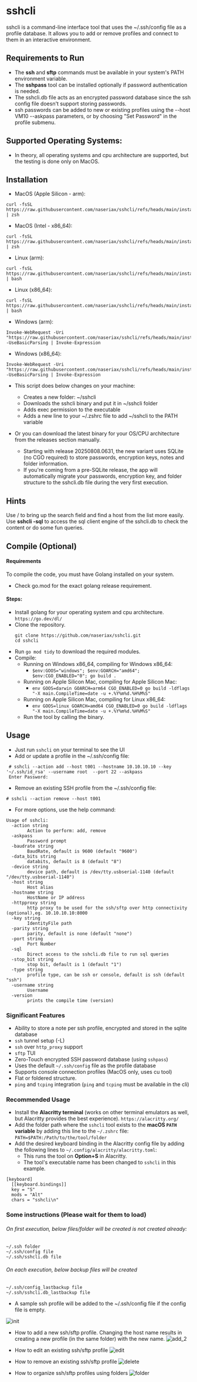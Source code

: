 # sshcli
sshcli is a command-line interface tool that uses the ~/.ssh/config file as a profile database. It allows you to add or remove profiles and connect to them in an interactive environment.

## Requirements to Run
 - The **ssh** and **sftp** commands must be available in your system's PATH environment variable.
 - The **sshpass** tool can be installed optionally if password authentication is needed.
 - The sshcli.db file acts as an encrypted password database since the ssh config file doesn't support storing passwords.
 - ssh passwords can be added to new or existing profiles using the --host VM10 --askpass parameters, or by choosing "Set Password" in the profile submenu.

## Supported Operating Systems:
  - In theory, all operating systems and cpu architecture are supported, but the testing is done only on MacOS.

## Installation
- MacOS (Apple Silicon - arm):
```
curl -fsSL https://raw.githubusercontent.com/naseriax/sshcli/refs/heads/main/installation_scripts/install_sshcli_mac_arm.sh | zsh
```

- MacOS (Intel - x86_64):
```
curl -fsSL https://raw.githubusercontent.com/naseriax/sshcli/refs/heads/main/installation_scripts/install_sshcli_mac_x86_64.sh | zsh
```

- Linux (arm):
```
curl -fsSL https://raw.githubusercontent.com/naseriax/sshcli/refs/heads/main/installation_scripts/install_sshcli_linux_arm.sh | bash
```

- Linux (x86_64):
```
curl -fsSL https://raw.githubusercontent.com/naseriax/sshcli/refs/heads/main/installation_scripts/install_sshcli_linux_x86_64.sh | bash
```

- Windows (arm):
```
Invoke-WebRequest -Uri "https://raw.githubusercontent.com/naseriax/sshcli/refs/heads/main/installation_scripts/install_sshcli_windows_arm.ps1" -UseBasicParsing | Invoke-Expression
```

- Windows (x86_64):
```
Invoke-WebRequest -Uri "https://raw.githubusercontent.com/naseriax/sshcli/refs/heads/main/installation_scripts/install_sshcli_windows_x86_64.ps1" -UseBasicParsing | Invoke-Expression
```


  - This script does below changes on your machine:
    - Creates a new folder: ~/sshcli
    - Downloads the sshcli binary and put it in ~/sshcli folder
    - Adds exec permission to the executable
    - Adds a new line to your ~/.zshrc file to add ~/sshcli to the PATH variable 

- Or you can download the latest binary for your OS/CPU architecture from the releases section manually.
  + Starting with release 20250808.0631, the new variant uses SQLite (no CGO required) to store passwords, encryption keys, notes and folder information.  
  + If you're coming from a pre-SQLite release, the app will automatically migrate your passwords, encryption key, and folder structure to the sshcli.db file during the very first execution.

## Hints
Use / to bring up the search field and find a host from the list more easily.
Use **sshcli -sql** to access the sql client engine of the sshcli.db to check the content or do some fun queries.

## Compile (Optional)
#### Requirements
To compile the code, you must have Golang installed on your system.
  - Check go.mod for the exact golang release requirement.

#### Steps:
- Install golang for your operating system and cpu architecture.
  `https://go.dev/dl/`
- Clone the repository.
  ```
  git clone https://github.com/naseriax/sshcli.git
  cd sshcli
  ```
- Run `go mod tidy` to download the required modules.
- Compile:
  - Running on Windows x86_64, compiling for Windows x86_64:
      + `$env:GOOS="windows"; $env:GOARCH="amd64"; $env:CGO_ENABLED="0"; go build .`
  - Running on Apple Silicon Mac, compiling for Apple Silicon Mac:
      + `env GOOS=darwin GOARCH=arm64 CGO_ENABLED=0 go build -ldflags "-X main.CompileTime=date -u +.%Y%m%d.%H%M%S"`
  - Running on Apple Silicon Mac, compiling for Linux x86_64:
      + `env GOOS=linux GOARCH=amd64 CGO_ENABLED=0 go build -ldflags "-X main.CompileTime=date -u +.%Y%m%d.%H%M%S"`
  - Run the tool by calling the binary.

## Usage

- Just run `sshcli` on your terminal to see the UI
- Add or update a profile in the ~/.ssh/config file:
```
 # sshcli --action add --host t001 --hostname 10.10.10.10 --key '~/.ssh/id_rsa' --username root  --port 22 --askpass
 Enter Password:
```
- Remove an existing SSH profile from the ~/.ssh/config file:
```
# sshcli --action remove --host t001
```
- For more options, use the help command:
```
Usage of sshcli:
  -action string
        Action to perform: add, remove
  -askpass
        Password prompt
  -baudrate string
        BaudRate, default is 9600 (default "9600")
  -data_bits string
        databits, default is 8 (default "8")
  -device string
        device path, default is /dev/tty.usbserial-1140 (default "/dev/tty.usbserial-1140")
  -host string
        Host alias
  -hostname string
        HostName or IP address
  -httpproxy string
        http proxy to be used for the ssh/sftp over http connectivity (optional),eg. 10.10.10.10:8000
  -key string
        IdentityFile path
  -parity string
        parity, default is none (default "none")
  -port string
        Port Number
  -sql
        Direct access to the sshcli.db file to run sql queries
  -stop_bit string
        stop bit, default is 1 (default "1")
  -type string
        profile type, can be ssh or console, default is ssh (default "ssh")
  -username string
        Username
  -version
        prints the compile time (version)
```

### Significant Features
- Ability to store a note per ssh profile, encrypted and stored in the sqlite database
- `ssh` tunnel setup (-L)
- `ssh` over `http_proxy` support
- `sftp` TUI
- Zero-Touch encrypted SSH password database (using `sshpass`)
- Uses the default `~/.ssh/config` file as the profile database
- Supports console connection profiles (MacOS only, uses cu tool)
- Flat or foldered structure.
- `ping` and `tcping` integration (`ping` and `tcping` must be available in the cli)

### Recommended Usage
- Install the **Alacritty terminal** (works on other terminal emulators as well, but Alacritty provides the best experience).
  `https://alacritty.org/`
- Add the folder path where the `sshcli` tool exists to the **macOS `PATH` variable** by adding this line to the `~/.zshrc` file:
  `PATH=$PATH:/Path/to/the/tool/folder`
- Add the desired keyboard binding in the Alacritty config file by adding the following lines to `~/.config/alacritty/alacritty.toml`:
    - This runs the tool on **Option+S** in Alacritty.
    - The tool's executable name has been changed to `sshcli` in this example.
```
[keyboard]
  [[keyboard.bindings]]
  key = "S"
  mods = "Alt"
  chars = "sshcli\n"
```
### Some instructions (Please wait for them to load)
###### On first execution, below files/folder will be created is not created already:
```
~/.ssh folder
~/.ssh/config file
~/.ssh/sshcli.db file
```
###### On each execution, below backup files will be created
```
~/.ssh/config_lastbackup file
~/.ssh/sshcli.db_lastbackup file
```
 - A sample ssh profile will be added to the ~/.ssh/config file if the config file is empty.

![init](https://github.com/user-attachments/assets/49d03591-f4e9-4810-85bd-e588678fee6a)

- How to add a new ssh/sftp profile. Changing the host name results in creating a new profile (in the same folder) with the new name.
![add_2](https://github.com/user-attachments/assets/14fd740c-9180-448b-b9d2-a58094808a2f)

- How to edit an existing ssh/sftp profile
![edit](https://github.com/user-attachments/assets/94b49447-96d9-4846-b583-33b16fcd63ac)

- How to remove an existing ssh/sftp profile
![delete](https://github.com/user-attachments/assets/4d610185-8bcf-41bb-833c-b5e55d4c8cc7)

- How to organize ssh/sftp profiles using folders
![folder](https://github.com/user-attachments/assets/22449de7-acc2-4224-8d16-778427ad1fc7)
